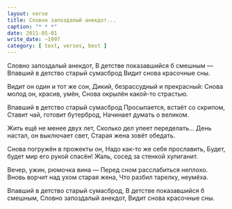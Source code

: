 ```yaml
---
layout: verse
title: Словно запоздалый анекдот...
caption: "* * *"
date: 2011-05-01
write_date: ~1997
category: [ text, verses, best ]
---
```

Словно запоздалый анекдот,
В детстве показавшийся б смешным —
Впавший в детство старый сумасброд
Видит снова красочные сны.

Видит он один и тот же сон,
Дикий, безрассудный и прекрасный:
Снова молод он, красив, умён,
Снова окрылён какой-то страстью.

Впавший в детство старый сумасброд
Просыпается, встаёт со скрипом,
Ставит чай, готовит бутерброд,
Начинает думать о великом.

Жить ещё не менее двух лет,
Сколько дел упеет переделать...
День настал, он выключает свет,
Старая жена зовёт обедать.

Снова погружён в прожекты он,
Надо как-то же себя прославить,
Будет, будет мир его рукой спасён!
Жаль, сосед за стенкой хулиганит.

Вечер, ужин, рюмочка вина —
Перед сном расслабиться неплохо.
Вновь ворчит над ухом старая жена,
Что разбил тарелку, неумёха.

Впавший в детство старый сумасброд,
В детстве показавшийся б смешным,
Словно запоздалый анекдот,
Видит снова красочные сны.
